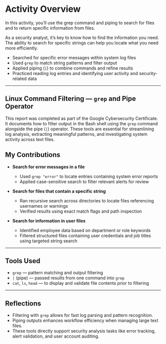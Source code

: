 # Activity Overview
In this activity, you’ll use the grep command and piping to search for files and to return specific information from files.

As a security analyst, it’s key to know how to find the information you need. The ability to search for specific strings can help you locate what you need more efficiently.
- Searched for specific error messages within system log files  
- Used `grep` to match string patterns and filter output  
- Applied piping (`|`) to combine commands and refine results  
- Practiced reading log entries and identifying user activity and security-related data  

---

## Linux Command Filtering — `grep` and Pipe Operator

This report was completed as part of the Google Cybersecurity Certificate. It documents how to filter output in the Bash shell using the `grep` command alongside the pipe (`|`) operator. These tools are essential for streamlining log analysis, extracting meaningful patterns, and investigating system activity across text files.

## My Contributions

- **Search for error messages in a file**
  - Used `grep "error"` to locate entries containing system error reports
  - Applied case-sensitive search to filter relevant alerts for review

- **Search for files that contain a specific string**
  - Ran recursive search across directories to locate files referencing usernames or warnings
  - Verified results using exact match flags and path inspection

- **Search for information in user files**
  - Identified employee data based on department or role keywords
  - Filtered structured files containing user credentials and job titles using targeted string search

---

## Tools Used

- `grep` — pattern matching and output filtering  
- `|` (pipe) — passed results from one command into `grep`  
- `cat`, `ls`, `head` — to display and validate file contents prior to filtering  

---

## Reflections

- Filtering with `grep` allows for fast log parsing and pattern recognition.
- Piping outputs enhances workflow efficiency when managing large text files.
- These tools directly support security analysis tasks like error tracking, alert validation, and user account auditing.
